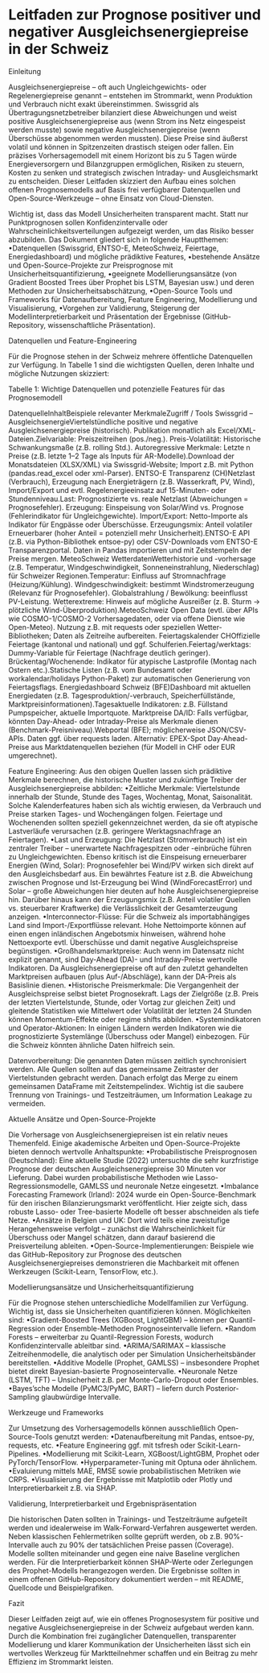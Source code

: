 # Leitfaden zur Prognose positiver und negativer Ausgleichsenergiepreise in der Schweiz

Einleitung

Ausgleichsenergiepreise – oft auch Ungleichgewichts- oder Regelenergiepreise genannt – entstehen im Strommarkt, wenn Produktion und Verbrauch nicht exakt übereinstimmen. Swissgrid als Übertragungsnetzbetreiber bilanziert diese Abweichungen und weist positive Ausgleichsenergiepreise aus (wenn Strom ins Netz eingespeist werden musste) sowie negative Ausgleichsenergiepreise (wenn Überschüsse abgenommen werden mussten). Diese Preise sind äußerst volatil und können in Spitzenzeiten drastisch steigen oder fallen. Ein präzises Vorhersagemodell mit einem Horizont bis zu 5 Tagen würde Energieversorgern und Bilanzgruppen ermöglichen, Risiken zu steuern, Kosten zu senken und strategisch zwischen Intraday- und Ausgleichsmarkt zu entscheiden. Dieser Leitfaden skizziert den Aufbau eines solchen offenen Prognosemodells auf Basis frei verfügbarer Datenquellen und Open-Source-Werkzeuge – ohne Einsatz von Cloud-Diensten.

Wichtig ist, dass das Modell Unsicherheiten transparent macht. Statt nur Punktprognosen sollen Konfidenzintervalle oder Wahrscheinlichkeitsverteilungen aufgezeigt werden, um das Risiko besser abzubilden. Das Dokument gliedert sich in folgende Hauptthemen:
•Datenquellen (Swissgrid, ENTSO-E, MeteoSchweiz, Feiertage, Energiedashboard) und mögliche prädiktive Features,
•bestehende Ansätze und Open-Source-Projekte zur Preisprognose mit Unsicherheitsquantifizierung,
•geeignete Modellierungsansätze (von Gradient Boosted Trees über Prophet bis LSTM, Bayesian usw.) und deren Methoden zur Unsicherheitsabschätzung,
•Open-Source Tools und Frameworks für Datenaufbereitung, Feature Engineering, Modellierung und Visualisierung,
•Vorgehen zur Validierung, Steigerung der Modellinterpretierbarkeit und Präsentation der Ergebnisse (GitHub-Repository, wissenschaftliche Präsentation).

Datenquellen und Feature-Engineering

Für die Prognose stehen in der Schweiz mehrere öffentliche Datenquellen zur Verfügung. In Tabelle 1 sind die wichtigsten Quellen, deren Inhalte und mögliche Nutzungen skizziert:

Tabelle 1: Wichtige Datenquellen und potenzielle Features für das Prognosemodell

DatenquelleInhaltBeispiele relevanter MerkmaleZugriff / Tools
Swissgrid – AusgleichsenergieViertelstündliche positive und negative Ausgleichsenergiepreise (historisch). Publikation monatlich als Excel/XML-Dateien.Zielvariable: Preiszeitreihen (pos./neg.). Preis-Volatilität: Historische Schwankungsmaße (z.B. rolling Std.). Autoregressive Merkmale: Letzte n Preise (z.B. letzte 1–2 Tage als Inputs für AR-Modelle).Download der Monatsdateien (XLSX/XML) via Swissgrid-Website; Import z.B. mit Python (pandas.read_excel oder xml-Parser).
ENTSO-E Transparenz (CH)Netzlast (Verbrauch), Erzeugung nach Energieträgern (z.B. Wasserkraft, PV, Wind), Import/Export und evtl. Regelenergieeinsatz auf 15-Minuten- oder Stundenniveau.Last: Prognostizierte vs. reale Netzlast (Abweichungen = Prognosefehler). Erzeugung: Einspeisung von Solar/Wind vs. Prognose (Fehlerindikator für Ungleichgewichte). Import/Export: Netto-Importe als Indikator für Engpässe oder Überschüsse. Erzeugungsmix: Anteil volatiler Erneuerbarer (hoher Anteil = potenziell mehr Unsicherheit).ENTSO-E API (z.B. via Python-Bibliothek entsoe-py) oder CSV-Downloads vom ENTSO-E Transparenzportal. Daten in Pandas importieren und mit Zeitstempeln der Preise mergen.
MeteoSchweiz WetterdatenWetterhistorie und -vorhersage (z.B. Temperatur, Windgeschwindigkeit, Sonneneinstrahlung, Niederschlag) für Schweizer Regionen.Temperatur: Einfluss auf Stromnachfrage (Heizung/Kühlung). Windgeschwindigkeit: bestimmt Windstromerzeugung (Relevanz für Prognosefehler). Globalstrahlung / Bewölkung: beeinflusst PV-Leistung. Wetterextreme: Hinweis auf mögliche Ausreißer (z. B. Sturm -> plötzliche Wind-Überproduktion).MeteoSchweiz Open Data (evtl. über APIs wie COSMO-1/COSMO-2 Vorhersagedaten, oder via offene Dienste wie Open-Meteo). Nutzung z.B. mit requests oder speziellen Wetter-Bibliotheken; Daten als Zeitreihe aufbereiten.
Feiertagskalender CHOffizielle Feiertage (kantonal und national) und ggf. Schulferien.Feiertag/werktags: Dummy-Variable für Feiertage (Nachfrage deutlich geringer). Brückentag/Wochenende: Indikator für atypische Lastprofile (Montag nach Ostern etc.).Statische Listen (z.B. vom Bundesamt oder workalendar/holidays Python-Paket) zur automatischen Generierung von Feiertagsflags.
Energiedashboard Schweiz (BFE)Dashboard mit aktuellen Energiedaten (z.B. Tagesproduktion/-verbrauch, Speicherfüllstände, Marktpreisinformationen).Tagesaktuelle Indikatoren: z.B. Füllstand Pumpspeicher, aktuelle Importquote. Marktpreise DA/ID: Falls verfügbar, könnten Day-Ahead- oder Intraday-Preise als Merkmale dienen (Benchmark-Preisniveau).Webportal (BFE); möglicherweise JSON/CSV-APIs. Daten ggf. über requests laden. Alternativ: EPEX-Spot Day-Ahead-Preise aus Marktdatenquellen beziehen (für Modell in CHF oder EUR umgerechnet).

Feature Engineering: Aus den obigen Quellen lassen sich prädiktive Merkmale berechnen, die historische Muster und zukünftige Treiber der Ausgleichsenergiepreise abbilden:
•Zeitliche Merkmale: Viertelstunde innerhalb der Stunde, Stunde des Tages, Wochentag, Monat, Saisonalität. Solche Kalenderfeatures haben sich als wichtig erwiesen, da Verbrauch und Preise starken Tages- und Wochengängen folgen. Feiertage und Wochenenden sollten speziell gekennzeichnet werden, da sie oft atypische Lastverläufe verursachen (z.B. geringere Werktagsnachfrage an Feiertagen).
•Last und Erzeugung: Die Netzlast (Stromverbrauch) ist ein zentraler Treiber – unerwartete Nachfragespitzen oder -einbrüche führen zu Ungleichgewichten. Ebenso kritisch ist die Einspeisung erneuerbarer Energien (Wind, Solar): Prognosefehler bei Wind/PV wirken sich direkt auf den Ausgleichsbedarf aus. Ein bewährtes Feature ist z.B. die Abweichung zwischen Prognose und Ist-Erzeugung bei Wind (WindForecastError) und Solar – große Abweichungen hier deuten auf hohe Ausgleichsenergiepreise hin. Darüber hinaus kann der Erzeugungsmix (z.B. Anteil volatiler Quellen vs. steuerbarer Kraftwerke) die Verlässlichkeit der Gesamterzeugung anzeigen.
•Interconnector-Flüsse: Für die Schweiz als importabhängiges Land sind Import-/Exportflüsse relevant. Hohe Nettoimporte können auf einen engen inländischen Angebotsmix hinweisen, während hohe Nettoexporte evtl. Überschüsse und damit negative Ausgleichspreise begünstigen.
•Großhandelsmarktpreise: Auch wenn im Datensatz nicht explizit genannt, sind Day-Ahead (DA)- und Intraday-Preise wertvolle Indikatoren. Da Ausgleichsenergiepreise oft auf den zuletzt gehandelten Marktpreisen aufbauen (plus Auf-/Abschläge), kann der DA-Preis als Basislinie dienen.
•Historische Preismerkmale: Die Vergangenheit der Ausgleichspreise selbst bietet Prognosekraft. Lags der Zielgröße (z.B. Preis der letzten Viertelstunde, Stunde, oder Vortag zur gleichen Zeit) und gleitende Statistiken wie Mittelwert oder Volatilität der letzten 24 Stunden können Momentum-Effekte oder regime shifts abbilden.
•Systemindikatoren und Operator-Aktionen: In einigen Ländern werden Indikatoren wie die prognostizierte Systemlänge (Überschuss oder Mangel) einbezogen. Für die Schweiz könnten ähnliche Daten hilfreich sein.

Datenvorbereitung: Die genannten Daten müssen zeitlich synchronisiert werden. Alle Quellen sollten auf das gemeinsame Zeitraster der Viertelstunden gebracht werden. Danach erfolgt das Merge zu einem gemeinsamen DataFrame mit Zeitstempelindex. Wichtig ist die saubere Trennung von Trainings- und Testzeiträumen, um Information Leakage zu vermeiden.

Aktuelle Ansätze und Open-Source-Projekte

Die Vorhersage von Ausgleichsenergiepreisen ist ein relativ neues Themenfeld. Einige akademische Arbeiten und Open-Source-Projekte bieten dennoch wertvolle Anhaltspunkte:
•Probabilistische Preisprognosen (Deutschland): Eine aktuelle Studie (2022) untersuchte die sehr kurzfristige Prognose der deutschen Ausgleichsenergiepreise 30 Minuten vor Lieferung. Dabei wurden probabilistische Methoden wie Lasso-Regressionsmodelle, GAMLSS und neuronale Netze eingesetzt.
•Imbalance Forecasting Framework (Irland): 2024 wurde ein Open-Source-Benchmark für den irischen Bilanzierungsmarkt veröffentlicht. Hier zeigte sich, dass robuste Lasso- oder Tree-basierte Modelle oft besser abschneiden als tiefe Netze.
•Ansätze in Belgien und UK: Dort wird teils eine zweistufige Herangehensweise verfolgt – zunächst die Wahrscheinlichkeit für Überschuss oder Mangel schätzen, dann darauf basierend die Preisverteilung ableiten.
•Open-Source-Implementierungen: Beispiele wie das GitHub-Repository zur Prognose des deutschen Ausgleichsenergiepreises demonstrieren die Machbarkeit mit offenen Werkzeugen (Scikit-Learn, TensorFlow, etc.).

Modellierungsansätze und Unsicherheitsquantifizierung

Für die Prognose stehen unterschiedliche Modellfamilien zur Verfügung. Wichtig ist, dass sie Unsicherheiten quantifizieren können. Möglichkeiten sind:
•Gradient-Boosted Trees (XGBoost, LightGBM) – können per Quantil-Regression oder Ensemble-Methoden Prognoseintervalle liefern.
•Random Forests – erweiterbar zu Quantil-Regression Forests, wodurch Konfidenzintervalle ableitbar sind.
•ARIMA/SARIMAX – klassische Zeitreihenmodelle, die analytisch oder per Simulation Unsicherheitsbänder bereitstellen.
•Additive Modelle (Prophet, GAMLSS) – insbesondere Prophet bietet direkt Bayesian-basierte Prognoseintervalle.
•Neuronale Netze (LSTM, TFT) – Unsicherheit z.B. per Monte-Carlo-Dropout oder Ensembles.
•Bayes’sche Modelle (PyMC3/PyMC, BART) – liefern durch Posterior-Sampling glaubwürdige Intervalle.

Werkzeuge und Frameworks

Zur Umsetzung des Vorhersagemodells können ausschließlich Open-Source-Tools genutzt werden:
•Datenaufbereitung mit Pandas, entsoe-py, requests, etc.
•Feature Engineering ggf. mit tsfresh oder Scikit-Learn-Pipelines.
•Modellierung mit Scikit-Learn, XGBoost/LightGBM, Prophet oder PyTorch/TensorFlow.
•Hyperparameter-Tuning mit Optuna oder ähnlichem.
•Evaluierung mittels MAE, RMSE sowie probabilistischen Metriken wie CRPS.
•Visualisierung der Ergebnisse mit Matplotlib oder Plotly und Interpretierbarkeit z.B. via SHAP.

Validierung, Interpretierbarkeit und Ergebnispräsentation

Die historischen Daten sollten in Trainings- und Testzeiträume aufgeteilt werden und idealerweise im Walk-Forward-Verfahren ausgewertet werden. Neben klassischen Fehlermetriken sollte geprüft werden, ob z.B. 90%-Intervalle auch zu 90% der tatsächlichen Preise passen (Coverage). Modelle sollten miteinander und gegen eine naive Baseline verglichen werden. Für die Interpretierbarkeit können SHAP-Werte oder Zerlegungen des Prophet-Modells herangezogen werden. Die Ergebnisse sollten in einem offenen GitHub-Repository dokumentiert werden – mit README, Quellcode und Beispielgrafiken.

Fazit

Dieser Leitfaden zeigt auf, wie ein offenes Prognosesystem für positive und negative Ausgleichsenergiepreise in der Schweiz aufgebaut werden kann. Durch die Kombination frei zugänglicher Datenquellen, transparenter Modellierung und klarer Kommunikation der Unsicherheiten lässt sich ein wertvolles Werkzeug für Marktteilnehmer schaffen und ein Beitrag zu mehr Effizienz im Strommarkt leisten.
